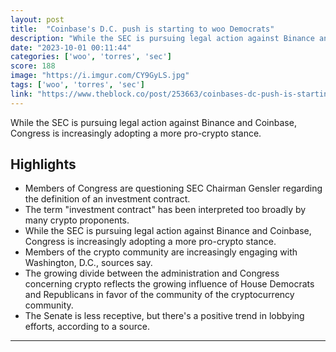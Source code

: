 ```yaml
---
layout: post
title:  "Coinbase's D.C. push is starting to woo Democrats"
description: "While the SEC is pursuing legal action against Binance and Coinbase, Congress is increasingly adopting a more pro-crypto stance."
date: "2023-10-01 00:11:44"
categories: ['woo', 'torres', 'sec']
score: 188
image: "https://i.imgur.com/CY9GyLS.jpg"
tags: ['woo', 'torres', 'sec']
link: "https://www.theblock.co/post/253663/coinbases-dc-push-is-starting-to-woo-democrats"
---
```


While the SEC is pursuing legal action against Binance and Coinbase, Congress is increasingly adopting a more pro-crypto stance.

## Highlights

- Members of Congress are questioning SEC Chairman Gensler regarding the definition of an investment contract.
- The term "investment contract" has been interpreted too broadly by many crypto proponents.
- While the SEC is pursuing legal action against Binance and Coinbase, Congress is increasingly adopting a more pro-crypto stance.
- Members of the crypto community are increasingly engaging with Washington, D.C., sources say.
- The growing divide between the administration and Congress concerning crypto reflects the growing influence of House Democrats and Republicans in favor of the community of the cryptocurrency community.
- The Senate is less receptive, but there's a positive trend in lobbying efforts, according to a source.

---
